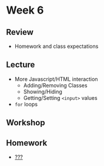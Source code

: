 # Week 6

## Review

- Homework and class expectations

## Lecture

- More Javascript/HTML interaction
  - Adding/Removing Classes
  - Showing/Hiding
  - Getting/Setting `<input>` values
- `for` loops

## Workshop

## Homework

- [???](/homework/???)
